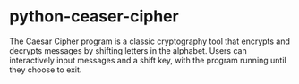 # python-ceaser-cipher
The Caesar Cipher program is a classic cryptography tool that encrypts and decrypts messages by shifting letters in the alphabet. Users can interactively input messages and a shift key, with the program running until they choose to exit.
